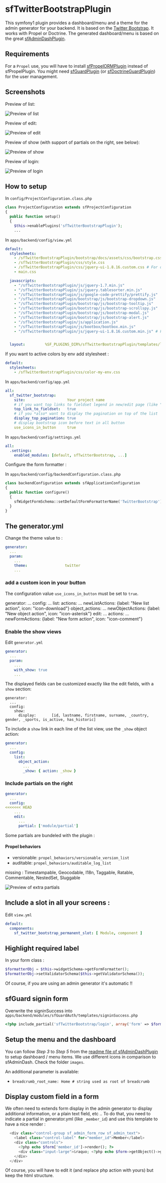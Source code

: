 # sfTwitterBootstrapPlugin

This symfony1 plugin provides a dashboard/menu and a theme for the admin generator for your backend. It is based on the [Twitter Bootstrap](http://twitter.github.com/bootstrap/).
It works with Propel or Doctrine.
The generated dashboard/menu is based on the great [sfAdminDashPlugin](https://github.com/kbond/sfAdminDashPlugin).

## Requirements

For a ``Propel`` use, you will have to install [sfPropelORMPlugin](https://github.com/propelorm/sfPropelORMPlugin) instead of sfPropelPlugin.
You might need [sfGuardPlugin](http://www.symfony-project.org/plugins/sfGuardPlugin) (or [sfDoctrineGuardPlugin](http://www.symfony-project.org/plugins/sfDoctrineGuardPlugin)) for the user management.

## Screenshots

Preview of list:

![Preview of list](https://github.com/real-chocopanda/sfTwitterBootstrapPlugin/raw/master/doc/list.png)

Preview of edit:

![Preview of edit](https://github.com/real-chocopanda/sfTwitterBootstrapPlugin/raw/master/doc/edit.png)

Preview of show (with support of partials on the right, see below):

![Preview of show](https://github.com/real-chocopanda/sfTwitterBootstrapPlugin/raw/master/doc/show.png)

Preview of login:

![Preview of login](https://github.com/real-chocopanda/sfTwitterBootstrapPlugin/raw/master/doc/login.png)

## How to setup

In ``config/ProjectConfiguration.class.php``

```php
class ProjectConfiguration extends sfProjectConfiguration
{
  public function setup()
  {
    $this->enablePlugins('sfTwitterBootstrapPlugin');
    ...
```

In ``apps/backend/config/view.yml``

```yaml
default:
  stylesheets:
    - /sfTwitterBootstrapPlugin/bootstrap/docs/assets/css/bootstrap.css # compiled css are now in the docs ...
    - /sfTwitterBootstrapPlugin/css/style.css
    - /sfTwitterBootstrapPlugin/css/jquery-ui-1.8.16.custom.css # For date pickers ...
    - main.css

  javascripts:
    - "/sfTwitterBootstrapPlugin/js/jquery-1.7.min.js"
    - "/sfTwitterBootstrapPlugin/js/jquery.tablesorter.min.js"
    - "/sfTwitterBootstrapPlugin/js/google-code-prettify/prettify.js"
    - "/sfTwitterBootstrapPlugin/bootstrap/js/bootstrap-dropdown.js"
    - "/sfTwitterBootstrapPlugin/bootstrap/js/bootstrap-tooltip.js"
    - "/sfTwitterBootstrapPlugin/bootstrap/js/bootstrap-scrollspy.js"
    - "/sfTwitterBootstrapPlugin/bootstrap/js/bootstrap-modal.js"
    - "/sfTwitterBootstrapPlugin/bootstrap/js/bootstrap-alert.js"
    - "/sfTwitterBootstrapPlugin/js/application.js"
    - "/sfTwitterBootstrapPlugin/js/bootbox/bootbox.min.js"
    - "/sfTwitterBootstrapPlugin/js/jquery-ui-1.8.16.custom.min.js" # For date pickers ...


  layout:         %SF_PLUGINS_DIR%/sfTwitterBootstrapPlugin/templates/layout
```

If you want to active colors by env add stylesheet :

```yaml
default:
  stylesheets:
    - /sfTwitterBootstrapPlugin/css/color-my-env.css
```

In ``apps/backend/config/app.yml``

```yaml
all:
  sf_twitter_bootstrap:
    site:                   Your project name
    # if you want top links to fieldset legend in new/edit page (like "Admin & Content" in the edit screenshot)
    top_link_to_fieldset:   true
    # if you *also* want to display the pagination on top of the list
    display_top_pagination: true
    # display bootstrap icon before text in all button
    use_icons_in_button     true
```

In ``apps/backend/config/settings.yml``

```yaml
all:
  .settings:
    enabled_modules: [default, sfTwitterBootstrap, ...]
```

Configure the form formatter :

In ``apps/backend/config/backendConfiguration.class.php``

```php
class backendConfiguration extends sfApplicationConfiguration
{
  public function configure()
  {
    sfWidgetFormSchema::setDefaultFormFormatterName('TwitterBootstrap');
  }
}
```

## The generator.yml

Change the theme value to :

```yaml
generator:
  ...
  param:
    ...
    theme:                 twitter
    ...
```

### add a custom icon in your button

The configuration value `use_icons_in_button` must be set to `true`.

generator:
  ...
  config:
    ...
    list:
      actions:
        ...
        newListActions:  {label: "New list action", icon: "icon-download"}
      object_actions:
        ...
        newObjectActions: {label: "New object action", icon: "icon-asterisk"}
    edit:
      ...
      actions:
        ...
        newFormActions:  {label: "New form action", icon: "icon-comment"}

### Enable the show views

Edit ``generator.yml``

```yaml
generator:
  ...
  param:
    ...
    with_show: true
    ...
```

The displayed fields can be customized exactly like the edit fields, with a `show` section:

```
generator:
  ...
  config:
    show:
      display:       [id, lastname, firstname, surname, _country, gender, _sports, is_active, has_historic]
```

To include a `show` link in each line of the list view, use the `_show` object action:

```yaml
generator:
  ...
  config:
    list:
      object_action:
        ...
        _show: { action: _show }
```

### Include partials on the right

```yaml
generator:
  ...
  config:
<<<<<<< HEAD
    ...
    edit:
      ...
      partial: ['module/partial']
```

Some partials are bundeled with the plugin :

#### Propel behaviors

* versionable: ```propel_behaviors/versionable_version_list```
* auditable: ```propel_behaviors/auditable_log_list```

missing : Timestampable, Geocodable, I18n, Taggable, Ratable, Commentable, NestedSet, Sluggable

![Preview of extra partials](https://github.com/real-chocopanda/sfTwitterBootstrapPlugin/raw/master/doc/behavior-templates.png)

## Include a slot in all your screens :

Edit ``view.yml``

```yaml
default:
  components:
    sf_twitter_bootstrap_permanent_slot: [ Module, component ]
```

## Highlight required label

In your form class :

```php
$formatterObj = $this->widgetSchema->getFormFormatter();
$formatterObj->setValidatorSchema($this->getValidatorSchema());
```

Of course, if you are using an admin generator it's automatic !!

## sfGuard signin form

Overwrite the signinSuccess into ``apps/backend/modules/sfGuardAuth/templates/signinSuccess.php``

``` php
<?php include_partial('sfTwitterBootstrap/login', array('form' => $form)); ?>
```

## Setup the menu and the dashboard

You can follow _Step 3_ to  _Step 5_ from the [readme file of sfAdminDashPlugin](https://github.com/kbond/sfAdminDashPlugin/blob/master/README.md) to setup dashboard / menu items.
We use different icons in comparison to sfAdminDash. Check the folder ``images``.

An additional parameter is available:

* ```breadcrumb_root_name: Home # string used as root of breadcrumb```

## Display custom field in a form

We often need to extends form display in the admin generator to display additional information, or a plain text field, etc .. To do that, you need to indicate a partial in generator.yml (like `_member_id`) and use this template to have a nice render :

``` php
  <div class="control-group sf_admin_form_row sf_admin_text">
    <label class="control-label" for="member_id">Member</label>
    <div class="controls">
      <?php echo $form['member_id']->render(); ?>
      <div class="input-large">&raquo; <?php echo $form->getObject()->getMember() ?></div>
    </div>
  </div>
```

Of course, you will have to edit it (and replace php action with yours) but keep the html structure.
